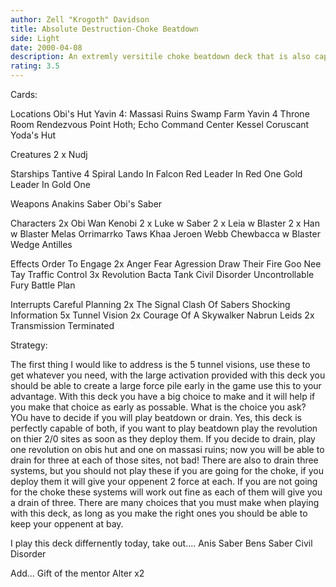 ```yaml
---
author: Zell "Krogoth" Davidson
title: Absolute Destruction-Choke Beatdown
side: Light
date: 2000-04-08
description: An extremly versitile choke beatdown deck that is also capable of high drains (a throne room/nudj deck).
rating: 3.5
---
```

Cards: 

Locations
Obi's Hut
Yavin 4: Massasi Ruins
Swamp
Farm
Yavin 4 Throne Room
Rendezvous Point
Hoth; Echo Command Center
Kessel
Coruscant
Yoda's Hut

Creatures
2 x Nudj

Starships
Tantive 4
Spiral
Lando In Falcon
Red Leader In Red One
Gold Leader In Gold One

Weapons
Anakins Saber
Obi's Saber

Characters
2x Obi Wan Kenobi
2 x Luke w Saber
2 x Leia w Blaster
2 x Han w Blaster
Melas
Orrimarrko
Taws Khaa
Jeroen Webb
Chewbacca w Blaster
Wedge Antilles

Effects
Order To Engage
2x Anger Fear Agression
Draw Their Fire
Goo Nee Tay
Traffic Control
3x Revolution
Bacta Tank
Civil Disorder
Uncontrollable Fury
Battle Plan

Interrupts
Careful Planning
2x The Signal
Clash Of Sabers
Shocking Information
5x Tunnel Vision
2x Courage Of A Skywalker
Nabrun Leids
2x Transmission Terminated  

Strategy: 

The first thing I would like to address is the 5 tunnel visions, use these to get whatever you need, with the large activation provided with this deck you should be able to create a large force pile early in the game use this to your advantage. With this deck you have a big choice to make and it will help if you make that choice as early as possable. What is the choice you ask? YOu have to decide if you will play beatdown or drain. Yes, this deck is perfectly capable of both, if you want to play beatdown play the revolution on thier 2/0 sites as soon as they deploy them. If you decide to drain, play one revolution on obis hut and one on massasi ruins; now you will be able to drain for three at each of those sites, not bad! There are also to drain three systems, but you should not play these if you are going for the choke, if you deploy them it will give your oppenent 2 force at each. If you are not going for the choke these systems will work out fine as each of them will give you a drain of three. There are many choices that you must make when playing with this deck, as long as you make the right ones you should be able to keep your oppenent at bay.


I play this deck differnently today, take out....
Anis Saber
Bens Saber
Civil Disorder

Add...
Gift of the mentor
Alter x2 